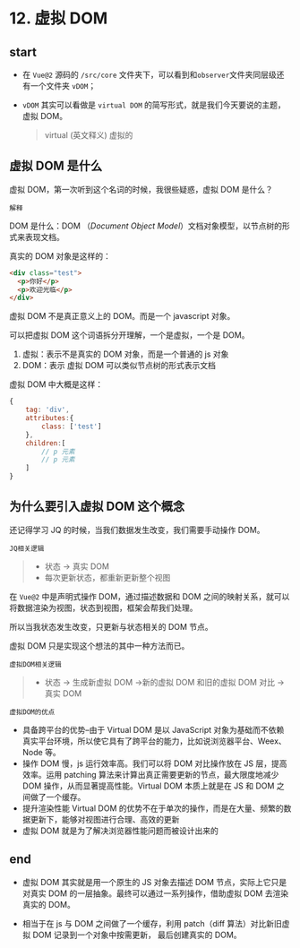 # 12. 虚拟 DOM

## start

- 在 `Vue@2` 源码的 `/src/core` 文件夹下，可以看到和`observer`文件夹同层级还有一个文件夹 `vDOM`；

- `vDOM` 其实可以看做是 `virtual DOM` 的简写形式，就是我们今天要说的主题，虚拟 DOM。

  > virtual (英文释义) 虚拟的

## 虚拟 DOM 是什么

虚拟 DOM，第一次听到这个名词的时候，我很些疑惑，虚拟 DOM 是什么？

`解释`

DOM 是什么：DOM （_Document Object Model_）文档对象模型，以节点树的形式来表现文档。

真实的 DOM 对象是这样的：

```html
<div class="test">
  <p>你好</p>
  <p>欢迎光临</p>
</div>
```

虚拟 DOM 不是真正意义上的 DOM。而是一个 javascript 对象。

可以把虚拟 DOM 这个词语拆分开理解，一个是虚拟，一个是 DOM。

1. 虚拟：表示不是真实的 DOM 对象，而是一个普通的 js 对象
2. DOM：表示 虚拟 DOM 可以类似节点树的形式表示文档

虚拟 DOM 中大概是这样：

```javascript
{
    tag: 'div',
    attributes:{
        class: ['test']
    },
    children:[
        // p 元素
        // p 元素
    ]
}
```

## 为什么要引入虚拟 DOM 这个概念

还记得学习 JQ 的时候，当我们数据发生改变，我们需要手动操作 DOM。

`JQ相关逻辑`

> - 状态 -> 真实 DOM
> - 每次更新状态，都重新更新整个视图

在 `Vue@2` 中是声明式操作 DOM，通过描述数据和 DOM 之间的映射关系，就可以将数据渲染为视图，状态到视图，框架会帮我们处理。

所以当我状态发生改变，只更新与状态相关的 DOM 节点。

虚拟 DOM 只是实现这个想法的其中一种方法而已。

`虚拟DOM相关逻辑`

> - 状态 -> 生成新虚拟 DOM ->新的虚拟 DOM 和旧的虚拟 DOM 对比 -> 真实 DOM

`虚拟DOM的优点`

- 具备跨平台的优势–由于 Virtual DOM 是以 JavaScript 对象为基础而不依赖真实平台环境，所以使它具有了跨平台的能力，比如说浏览器平台、Weex、Node 等。
- 操作 DOM 慢，js 运行效率高。我们可以将 DOM 对比操作放在 JS 层，提高效率。运用 patching 算法来计算出真正需要更新的节点，最大限度地减少 DOM 操作，从而显著提高性能。Virtual DOM 本质上就是在 JS 和 DOM 之间做了一个缓存。
- 提升渲染性能 Virtual DOM 的优势不在于单次的操作，而是在大量、频繁的数据更新下，能够对视图进行合理、高效的更新
- 虚拟 DOM 就是为了解决浏览器性能问题而被设计出来的

## end

- 虚拟 DOM 其实就是用一个原生的 JS 对象去描述 DOM 节点，实际上它只是对真实 DOM 的一层抽象。最终可以通过一系列操作，借助虚拟 DOM 去渲染真实的 DOM。

- 相当于在 js 与 DOM 之间做了一个缓存，利用 patch（diff 算法）对比新旧虚拟 DOM 记录到一个对象中按需更新， 最后创建真实的 DOM。
